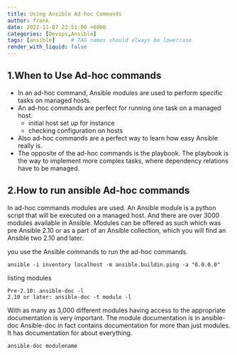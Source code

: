 ```yaml
---
title: Using Ansible Ad-hoc Commands
author: frank
date: 2022-11-07 22:51:00 +0800
categories: [Devops,Ansible]
tags: [ansible]     # TAG names should always be lowercase
render_with_liquid: false
---
```


## 1.When to Use Ad-hoc commands
- In an ad-hoc command, Ansible modules are used to perform specific tasks on managed hosts. 
- An ad-hoc commands are perfect for running one task on a managed host.
  * initial host set up for instance
  * checking configuration on hosts
- Also ad-hoc commands are a perfect way to learn how easy Ansible really is. 
- The opposite of the ad-hoc commands is the playbook. The playbook is the way to implement more complex tasks, where dependency relations have to be managed. 

## 2.How to run ansible Ad-hoc commands 
In ad-hoc commands modules are used. An Ansible module is a python script that will be executed on a managed host. And there are over 3000 modules available in Ansible. Modules can be offered as such which was pre Ansible 2.10 or as a part of an Ansible collection, which you will find an Ansible two 2.10 and later. 

you use the Ansible commands to run the ad-hoc commands. 
```shell
ansible -i inventory localhost -m ansible.buildin.ping -a "0.0.0.0"
```
listing modules
```shell
Pre-2.10: ansible-doc -l
2.10 or later: ansible-doc -t module -l
```
With as many as 3,000 different modules having access to the appropriate documentation is very important. The module documentation is in ansible-doc Ansible-doc in fact contains documentation for more than just modules. It has documentation for about everything. 
```shell
ansible-doc modulename
```